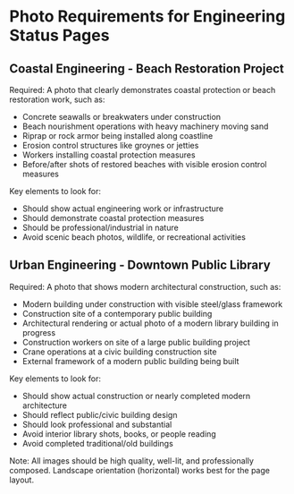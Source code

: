 # Photo Requirements for Engineering Status Pages

## Coastal Engineering - Beach Restoration Project

Required: A photo that clearly demonstrates coastal protection or beach restoration work, such as:
- Concrete seawalls or breakwaters under construction
- Beach nourishment operations with heavy machinery moving sand
- Riprap or rock armor being installed along coastline
- Erosion control structures like groynes or jetties
- Workers installing coastal protection measures
- Before/after shots of restored beaches with visible erosion control measures

Key elements to look for:
- Should show actual engineering work or infrastructure
- Should demonstrate coastal protection measures
- Should be professional/industrial in nature
- Avoid scenic beach photos, wildlife, or recreational activities

## Urban Engineering - Downtown Public Library

Required: A photo that shows modern architectural construction, such as:
- Modern building under construction with visible steel/glass framework
- Construction site of a contemporary public building
- Architectural rendering or actual photo of a modern library building in progress
- Construction workers on site of a large public building project
- Crane operations at a civic building construction site
- External framework of a modern public building being built

Key elements to look for:
- Should show actual construction or nearly completed modern architecture
- Should reflect public/civic building design
- Should look professional and substantial
- Avoid interior library shots, books, or people reading
- Avoid completed traditional/old buildings

Note: All images should be high quality, well-lit, and professionally composed. Landscape orientation (horizontal) works best for the page layout.